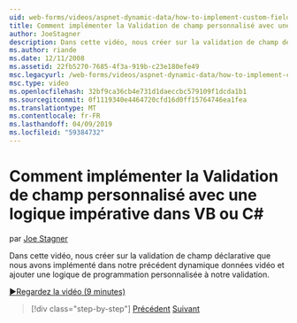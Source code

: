 ```yaml
---
uid: web-forms/videos/aspnet-dynamic-data/how-to-implement-custom-field-validation-with-imperative-logic-in-vb-or-c
title: Comment implémenter la Validation de champ personnalisé avec une logique impérative dans VB ou c# | Microsoft Docs
author: JoeStagner
description: Dans cette vidéo, nous créer sur la validation de champ déclarative que nous avons implémenté dans notre précédent dynamique données vidéo et ajouter une logique de programmation personnalisée à notre val...
ms.author: riande
ms.date: 12/11/2008
ms.assetid: 22fb5270-7685-4f3a-919b-c23e180efe49
msc.legacyurl: /web-forms/videos/aspnet-dynamic-data/how-to-implement-custom-field-validation-with-imperative-logic-in-vb-or-c
msc.type: video
ms.openlocfilehash: 32bf9ca36cb4e731d1daeccbc579109f1dcda1b1
ms.sourcegitcommit: 0f1119340e4464720cfd16d0ff15764746ea1fea
ms.translationtype: MT
ms.contentlocale: fr-FR
ms.lasthandoff: 04/09/2019
ms.locfileid: "59384732"
---
```

# <a name="how-to-implement-custom-field-validation-with-imperative-logic-in-vb-or-c"></a>Comment implémenter la Validation de champ personnalisé avec une logique impérative dans VB ou C\#

par [Joe Stagner](https://github.com/JoeStagner)

Dans cette vidéo, nous créer sur la validation de champ déclarative que nous avons implémenté dans notre précédent dynamique données vidéo et ajouter une logique de programmation personnalisée à notre validation.

[&#9654;Regardez la vidéo (9 minutes)](https://channel9.msdn.com/Blogs/ASP-NET-Site-Videos/how-to-implement-custom-field-validation-with-imperative-logic-in-vb-or-c)

> [!div class="step-by-step"]
> [Précédent](how-to-use-attribute-validation-in-aspnet-dynamic-data-applications.md)
> [Suivant](how-to-remove-columns-from-your-dynamicdata-data-grids.md)
